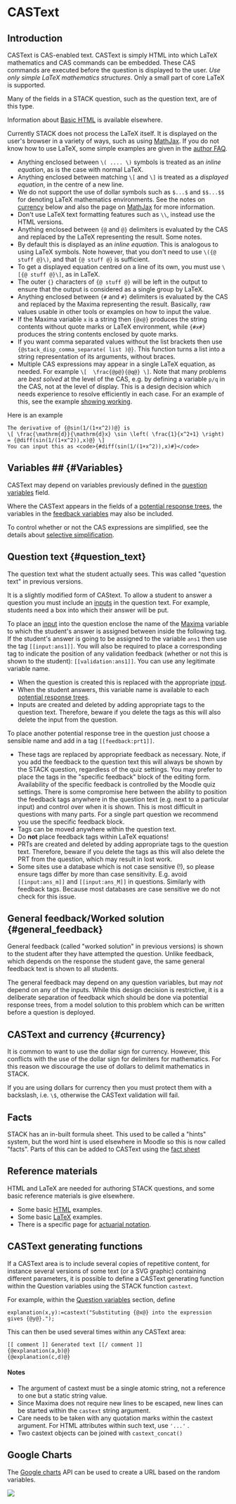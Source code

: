 # CASText

## Introduction ##

CASText is CAS-enabled text.  CASText is simply HTML into which LaTeX mathematics and CAS commands can be embedded. These CAS commands are executed before the question is displayed to the user. _Use only simple LaTeX mathematics structures_. Only a small part of core LaTeX is supported.

Many of the fields in a STACK question, such as the question text, are of this type.

Information about [Basic HTML](http://www.w3schools.com/html/) is available elsewhere.

Currently STACK does not process the LaTeX itself.  It is displayed on the user's browser in a variety of ways, such as using [MathJax](http://http://www.mathjax.org/).   If you do not know how to use LaTeX, some simple examples are given in the [author FAQ](Author_FAQ.md).

* Anything enclosed between `\( .... \)` symbols is treated as an _inline equation_, as is the case with normal LaTeX.
* Anything enclosed between matching `\[` and `\]` is treated as a _displayed equation_, in the centre of a new line.
* We do not support the use of dollar symbols such as `$...$` and `$$...$$` for denoting LaTeX mathematics environments.  See the notes on [currency](CASText.md#currency) below and also the page on [MathJax](../Installation/Mathjax.md#delimiters) for more information.
* Don't use LaTeX text formatting features such as `\\`, instead use the HTML versions.
* Anything enclosed between `{@` and `@}` delimiters is evaluated by the CAS and replaced by the LaTeX representing the result.  Some notes.
 * By default this is displayed as an _inline equation_.  This is analogous to using LaTeX symbols. Note however, that you don't need to use `\({@ stuff @}\)`, and that `{@ stuff @}` is sufficient.
 * To get a displayed equation centred on a line of its own, you must use `\[{@ stuff @}\]`, as in LaTeX.
 * The outer `{}` characters of `{@ stuff @}` will be left in the output to ensure that the output is considered as a single group by LaTeX.
* Anything enclosed between `{#` and `#}` delimiters is evaluated by the CAS and replaced by the Maxima representing the result. Basically, raw values usable in other tools or examples on how to input the value.
* If the Maxima variable `x` is a string then `{@x@}` produces the string contents without quote marks or LaTeX environment, while `{#x#}` produces the string contents enclosed by quote marks.
* If you want comma separated values without the list brackets then use `{@stack_disp_comma_separate( list )@}`.  This function turns a list into a string representation of its arguments, without braces.
* Multiple CAS expressions may appear in a single LaTeX equation, as needed.  For example `\[  \frac{@p@}{@q@} \]`.  Note that many problems are _best solved_ at the level of the CAS, e.g. by defining a variable `p/q` in the CAS, not at the level of display.  This is a design decision which needs experience to resolve efficiently in each case.  For an example of this, see the example [showing working](../CAS/Matrix.md#Showing_working).

Here is an example

    The derivative of {@sin(1/(1+x^2))@} is
    \[ \frac{\mathrm{d}}{\mathrm{d}x} \sin \left( \frac{1}{x^2+1} \right) = {@diff(sin(1/(1+x^2)),x)@} \]
    You can input this as <code>{#diff(sin(1/(1+x^2)),x)#}</code>

## Variables ##   {#Variables}

CASText may depend on variables previously defined in the [question variables](Variables.md#Question_variables) field.

Where the CASText appears in the fields of a [potential response trees](Potential_response_trees.md),
the variables in the [feedback variables](Variables.md#Feedback_variables) may also be included.

To control whether or not the CAS expressions are simplified, see the details about [selective simplification](../CAS/Simplification.md#selective-simplification).

## Question text {#question_text}

The question text what the student actually sees.  This was called "question text" in previous versions.

It is a slightly modified form of CAStext.  To allow a student to answer a question you must include an [inputs](Inputs.md) in the question text. For example, students need a box into which their answer will be put.

To place an [input](Inputs.md) into the question enclose the name of the [Maxima](../CAS/Maxima.md) variable to which the student's answer is assigned between inside the following tag.  If the student's answer is going to be assigned to the variable `ans1` then use the tag `[[input:ans1]]`.  You will also be required to place a corresponding tag to indicate the position of any validation feedback (whether or not this is shown to the student): `[[validation:ans1]]`.  You can use any legitimate variable name.

* When the question is created this is replaced with the appropriate [input](Inputs.md).
* When the student answers, this variable name is available to each [potential response trees](Potential_response_trees.md).
* Inputs are created and deleted by adding appropriate tags to the question text.  Therefore, beware if you delete the tags as this will also delete the input from the question.

To place another potential response tree in the question just choose a sensible name and add in a tag `[[feedback:prt1]]`.

* These tags are replaced by appropriate feedback as necessary.  Note, if you add the feedback to the question text this will always be shown by the STACK question, regardless of the quiz settings.  You may prefer to place the tags in the "specific feedback" block of the editing form.  Availability of the specific feedback is controlled by the Moodle quiz settings.  There is some compromise here between the ability to position the feedback tags anywhere in the question text (e.g. next to a particular input) and control over when it is shown.  This is most difficult in questions with many parts.  For a single part question we recommend you use the specific feedback block.
* Tags can be moved anywhere within the question text.
* Do **not** place feedback tags within LaTeX equations!
* PRTs are created and deleted by adding appropriate tags to the question text.  Therefore, beware if you delete the tags as this will also delete the PRT from the question, which may result in lost work.
* Some sites use a database which is not case sensitive (!), so please ensure tags differ by more than case sensitivity.  E.g. avoid `[[input:ans_m]]` and `[[input:ans_M]]` in questions.  Similarly with feedback tags.  Because most databases are case sensitive we do not check for this issue.

## General feedback/Worked solution {#general_feedback}

General feedback (called "worked solution" in previous versions) is shown to the student after they have attempted the question. Unlike feedback, which depends on the response the student gave, the same general feedback text is shown to all students.

The general feedback may depend on any question variables, but may _not_ depend on any of the inputs.
While this design decision is restrictive, it is a deliberate separation of feedback which should be done via potential response trees, from a model solution to this problem which can be written before a question is deployed.

## CASText and currency {#currency}

It is common to want to use the dollar sign for currency.  However, this conflicts with the use of the dollar sign for delimiters for mathematics.  For this reason we discourage the use of dollars to delimit mathematics in STACK.

If you are using dollars for currency then you must protect them with a backslash, i.e. `\$`, otherwise the CASText validation will fail.

## Facts ##

STACK has an in-built formula sheet.  This used to be called a "hints" system, but the word hint is used elsewhere in Moodle so this is now called "facts".  Parts of this can be added to CASText using the [fact sheet](Fact_sheets.md)

## Reference materials ##

HTML and LaTeX are needed for authoring STACK questions, and some basic reference materials is give elsewhere.

* Some basic [HTML](../Reference/HTML.md) examples.
* Some basic [LaTeX](../Reference/Latex.md) examples.
* There is a specific page for [actuarial notation](../Reference/Actuarial.md).

## CASText generating functions ##

If a CASText area is to include several copies of repetitive content, for instance several versions of some text (or a SVG graphic) containing
different parameters, it is possible to define a CASText generating function within the Question variables using the STACK function `castext`.

For example, within the [Question variables](Variables.md) section, define

    explanation(x,y):=castext("Substituting {@x@} into the expression gives {@y@}.");

This can then be used several times within any CASText area:

    [[ comment ]] Generated text [[/ comment ]]
    {@explanation(a,b)@}
    {@explanation(c,d)@}

#### Notes ####

* The argument of castext must be a single atomic string, not a reference to one but a static string value.
* Since Maxima does not require new lines to be escaped, new lines can be started within the `castext` string argument.
* Care needs to be taken with any quotation marks within the castext argument. For HTML attributes within such text, use `'...'` .
* Two castext objects can be joined with `castext_concat()`

## Google Charts ##

The [Google charts](http://code.google.com/apis/chart/) API can be used to create a URL based on the random variables.

![](http://chart.apis.google.com/chart?cht=v&chs=200x100&chd=t:100,100,0,50&chdl=A|B)

